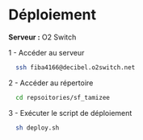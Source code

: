 # Déploiement
**Serveur :** O2 Switch

1 - Accéder au serveur
```bash
  ssh fiba4166@decibel.o2switch.net
```
2 - Accéder au répertoire
```bash
  cd repsoitories/sf_tamizee
```

3 - Exécuter le script de déploiement
```bash
  sh deploy.sh
```
